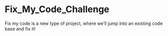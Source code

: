 # Fix_My_Code_Challenge
Fix my code is a new type of project, where we’ll jump into an existing code base and fix it!
